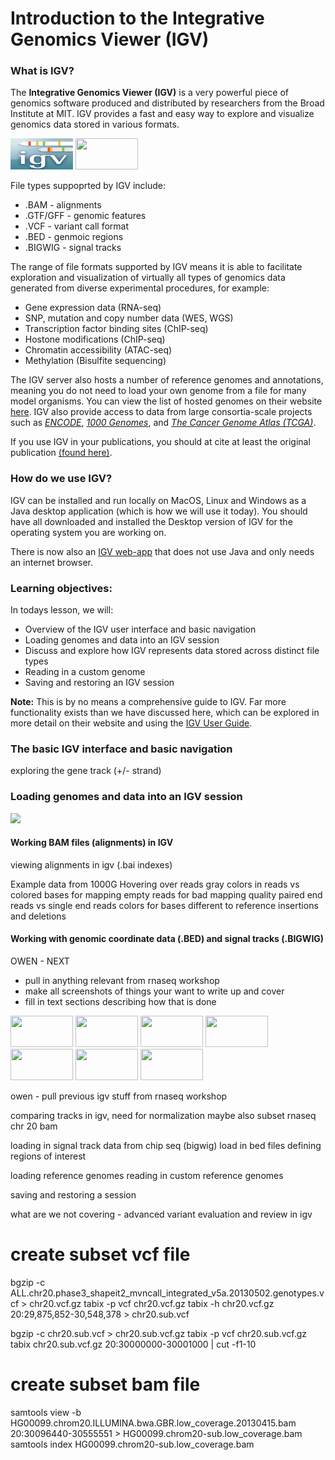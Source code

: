 
# Introduction to the Integrative Genomics Viewer (IGV) 

### What is IGV?

The **Integrative Genomics Viewer (IGV)** is a very powerful piece of genomics software produced and distributed by researchers from the Broad Institute at MIT. IGV provides a fast and easy way to explore and visualize genomics data stored in various formats. 

<img src="../figures/igv.png" height="50" width="100"/>

<img src="../figures/igv_example.png" height="50" width="100"/>

File types suppoprted by IGV include:  
* .BAM - alignments  
* .GTF/GFF - genomic features  
* .VCF - variant call format  
* .BED - genmoic regions   
* .BIGWIG - signal tracks  

The range of file formats supported by IGV means it is able to facilitate exploration and visualization of virtually all types of genomics data generated from diverse experimental procedures, for example: 
* Gene expression data (RNA-seq)  
* SNP, mutation and copy number data (WES, WGS)  
* Transcription factor binding sites (ChIP-seq)  
* Hostone modifications (ChIP-seq)  
* Chromatin accessibility (ATAC-seq)  
* Methylation (Bisulfite sequencing)  

The IGV server also hosts a number of reference genomes and annotations, meaning you do not need to load your own genome from a file for many model organisms. You can view the list of hosted genomes on their website [here](http://software.broadinstitute.org/software/igv/Genomes). IGV also provide access to data from large consortia-scale projects such as [*ENCODE*](https://www.encodeproject.org/), [*1000 Genomes*](https://www.internationalgenome.org/home), and [*The Cancer Genome Atlas (TCGA)*](https://www.cancer.gov/about-nci/organization/ccg/research/structural-genomics/tcga). 

If you use IGV in your publications, you should at cite at least the original publication [(found here)](https://www.nature.com/articles/nbt.1754). 

### How do we use IGV?

IGV can be installed and run locally on MacOS, Linux and Windows as a Java desktop application (which is how we will use it today). You should have all downloaded and installed the Desktop version of IGV for the operating system you are working on. 

There is now also an [IGV web-app](https://igv.org/app/) that does not use Java and only needs an internet browser. 

### Learning objectives: 

In todays lesson, we will:  
* Overview of the IGV user interface and basic navigation
* Loading genomes and data into an IGV session
* Discuss and explore how IGV represents data stored across distinct file types 
* Reading in a custom genome
* Saving and restoring an IGV session 

**Note:** This is by no means a comprehensive guide to IGV. Far more functionality exists than we have discussed here, which can be explored in more detail on their website and using the [IGV User Guide](https://software.broadinstitute.org/software/igv/UserGuide). 

### The basic IGV interface and basic navigation

exploring the gene track (+/- strand)


### Loading genomes and data into an IGV session


![](../figures/igv_ex.png)
#### Working BAM files (alignments) in IGV


viewing alignments in igv (.bai indexes)

Example data from 1000G 
Hovering over reads 
gray colors in reads vs colored bases for mapping 
empty reads for bad mapping quality 
paired end reads vs single end reads 
colors for bases different to reference 
insertions and deletions 


#### Working with genomic coordinate data (.BED) and signal tracks (.BIGWIG)




OWEN - NEXT
- pull in anything relevant from rnaseq workshop 
- make all screenshots of things your want to write up and cover 
- fill in text sections describing how that is done 



<img src="../figures/igv_example.png" height="50" width="100"/>






<img src="../figures/igv_example.png" height="50" width="100"/>
<img src="../figures/igv_example.png" height="50" width="100"/>
<img src="../figures/igv_example.png" height="50" width="100"/>
<img src="../figures/igv_example.png" height="50" width="100"/>
<img src="../figures/igv_example.png" height="50" width="100"/>
<img src="../figures/igv_example.png" height="50" width="100"/>







owen -  pull previous igv stuff from rnaseq workshop









comparing tracks in igv, need for normalization 
maybe also subset rnaseq chr 20 bam 


loading in signal track data from chip seq (bigwig)
load in bed files 
defining regions of interest 


loading reference genomes
reading in custom reference genomes 

saving and restoring a session 




what are we not covering - advanced variant evaluation and review in igv 




# create subset vcf file 
bgzip -c ALL.chr20.phase3_shapeit2_mvncall_integrated_v5a.20130502.genotypes.vcf > chr20.vcf.gz
tabix -p vcf chr20.vcf.gz
tabix -h chr20.vcf.gz 20:29,875,852-30,548,378 > chr20.sub.vcf

bgzip -c chr20.sub.vcf > chr20.sub.vcf.gz
tabix -p vcf chr20.sub.vcf.gz
tabix chr20.sub.vcf.gz 20:30000000-30001000 | cut -f1-10

# create subset bam file 
samtools view -b HG00099.chrom20.ILLUMINA.bwa.GBR.low_coverage.20130415.bam 20:30096440-30555551 > HG00099.chrom20-sub.low_coverage.bam
samtools index HG00099.chrom20-sub.low_coverage.bam



